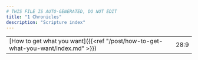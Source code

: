 ```yaml
---
# THIS FILE IS AUTO-GENERATED, DO NOT EDIT
title: "1 Chronicles"
description: "Scripture index"
---
```


|  |  |
| --- | --- |
| [How to get what you want]({{<ref "/post/how-to-get-what-you-want/index.md" >}}) | 28:9 |
